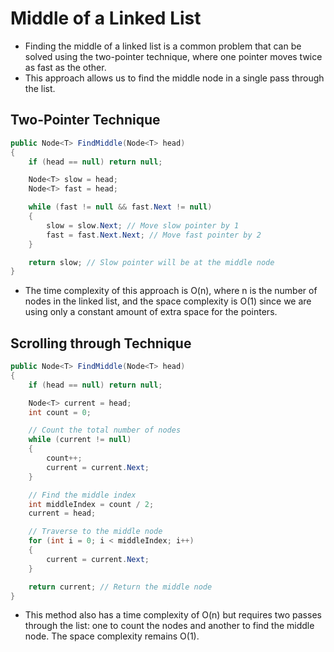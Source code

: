 # Middle of a Linked List

- Finding the middle of a linked list is a common problem that can be solved using the two-pointer technique, where one pointer moves twice as fast as the other.
- This approach allows us to find the middle node in a single pass through the list.

## Two-Pointer Technique

```csharp
public Node<T> FindMiddle(Node<T> head)
{
    if (head == null) return null;

    Node<T> slow = head;
    Node<T> fast = head;

    while (fast != null && fast.Next != null)
    {
        slow = slow.Next; // Move slow pointer by 1
        fast = fast.Next.Next; // Move fast pointer by 2
    }

    return slow; // Slow pointer will be at the middle node
}
```

- The time complexity of this approach is O(n), where n is the number of nodes in the linked list, and the space complexity is O(1) since we are using only a constant amount of extra space for the pointers.

## Scrolling through Technique

```csharp
public Node<T> FindMiddle(Node<T> head)
{
    if (head == null) return null;

    Node<T> current = head;
    int count = 0;

    // Count the total number of nodes
    while (current != null)
    {
        count++;
        current = current.Next;
    }

    // Find the middle index
    int middleIndex = count / 2;
    current = head;

    // Traverse to the middle node
    for (int i = 0; i < middleIndex; i++)
    {
        current = current.Next;
    }

    return current; // Return the middle node
}
```

- This method also has a time complexity of O(n) but requires two passes through the list: one to count the nodes and another to find the middle node. The space complexity remains O(1).

